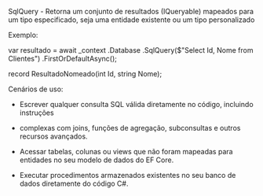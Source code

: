 SqlQuery - Retorna um conjunto de resultados (IQueryable) mapeados para um tipo especificado, 
seja uma entidade existente ou um tipo personalizado

Exemplo:

var resultado = await _context
    .Database
    .SqlQuery<ResultadoNomeado>($"Select Id, Nome from Clientes")
    .FirstOrDefaultAsync();

record ResultadoNomeado(int Id, string Nome);

Cenários de uso:

- Escrever qualquer consulta SQL válida diretamente no código, incluindo instruções
- complexas com joins, funções de agregação, subconsultas e outros recursos avançados.

- Acessar tabelas, colunas ou views que não foram mapeadas para entidades no seu modelo de dados do EF Core.

- Executar procedimentos armazenados existentes no seu banco de dados diretamente do código C#.
